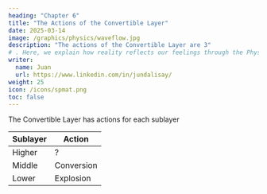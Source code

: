```yaml
---
heading: "Chapter 6"
title: "The Actions of the Convertible Layer"
date: 2025-03-14
image: /graphics/physics/waveflow.jpg
description: "The actions of the Convertible Layer are 3"
# . Here, we explain how reality reflects our feelings through the Physics concept of particle-spin
writer:
  name: Juan
  url: https://www.linkedin.com/in/jundalisay/
weight: 25
icon: /icons/spmat.png
toc: false
---
```



The Convertible Layer has actions for each sublayer

Sublayer | Action
--- | ---
Higher | ?
Middle | Conversion
Lower | Explosion
